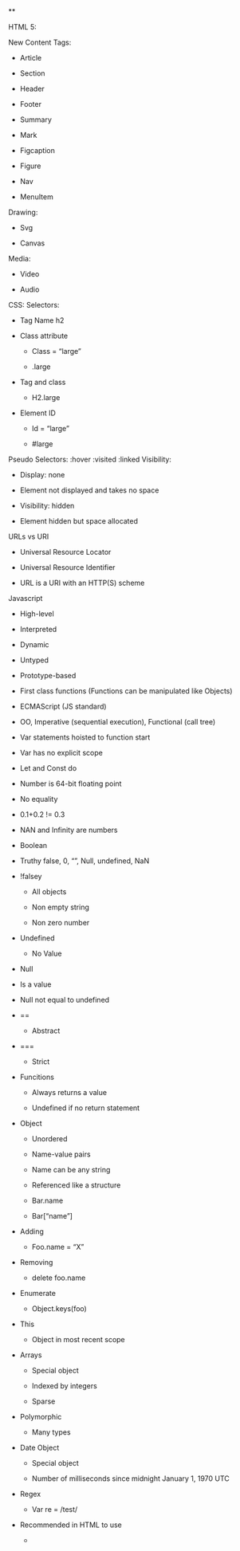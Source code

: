 **

HTML 5:

New Content Tags:

-   Article
    
-   Section
    
-   Header
    
-   Footer
    
-   Summary
    
-   Mark
    
-   Figcaption
    
-   Figure
    
-   Nav
    
-   MenuItem

Drawing:

-   Svg
    
-   Canvas

Media:

-   Video
    
-   Audio
    

CSS:
Selectors:
-   Tag Name h2
    
-   Class attribute
    
	-   Class = “large”
    
	-   .large
    
-   Tag and class
    
	-   H2.large
    
-   Element ID
    
	-   Id = “large”
    
	-   \#large
    
Pseudo Selectors:
:hover
:visited
:linked
Visibility:

-   Display: none
    
-   Element not displayed and takes no space
    
-   Visibility: hidden
    
-   Element hidden but space allocated

URLs vs URI

-   Universal Resource Locator
    
-   Universal Resource Identifier
    
-   URL is a URI with an HTTP(S) scheme

Javascript

-   High-level
    
-   Interpreted
    
-   Dynamic
    
-   Untyped
    
-   Prototype-based
    
-   First class functions (Functions can be manipulated like Objects)
    
-   ECMAScript (JS standard)
    
-   OO, Imperative (sequential execution), Functional (call tree)
    
-   Var statements hoisted to function start
    
-   Var has no explicit scope
    
-   Let and Const do
    
-   Number is 64-bit floating point
    
-   No equality
    
-   0.1+0.2 != 0.3
    
-   NAN and Infinity are numbers
    
-   Boolean
    
-   Truthy false, 0, “”, Null, undefined, NaN
    
-   !falsey
    
	-   All objects
    
	-   Non empty string
    
	-   Non zero number
    
-   Undefined
    
	-   No Value
    
-   Null
    
-   Is a value
    
-   Null not equal to undefined
    
-   ==
    
	-   Abstract
    
-   === 
    
	-   Strict
    
-   Funcitions
    
	-   Always returns a value
    
	-   Undefined if no return statement
    
-   Object
    
	-   Unordered
    
	-   Name-value pairs
    
	-   Name can be any string
    
	-   Referenced like a structure
    
	-   Bar.name
    
	-   Bar\[“name”]
    
-   Adding
    
	-   Foo.name = “X”
    
-   Removing
    
	-   delete foo.name
    
-   Enumerate
    
	-   Object.keys(foo)
    
-   This
    
	-   Object in most recent scope
    
-   Arrays
    
	-   Special object
    
	-   Indexed by integers
    
	-   Sparse
    
-   Polymorphic
    
	-   Many types
    
-   Date Object
    
	-   Special object
	 
	-   Number of milliseconds since midnight January 1, 1970 UTC
    
-   Regex
    
	-   Var re = /test/
    
-   Recommended in HTML to use
    
	-   <Script \src= …>

Functions.   

-   Like objects
    
-   Classes
    
-   Have methods and properties
    
- Objects can inherit properties
    
-   Will search up prototype chain
    
-   Can use Imperative, Functional and Arrow Function
    
-   Of
    
	-   Iterates over values
    
-   In
    
	-   Iterates over keys

Document Object Model:

-   HTML document is a JS Object
    
-   Entire HTML document can be modified used JS
    
-   ANYTHING can be modified
    
-   Class, style etc
    
-   Talks to JS via events
    
	-   Mouse, Keyboard, Focus
    
	-   Element changed moved etc
    
### Web App History
 - Intial Static HTML files
 - CGI
	 - COmmon Gateway Interface
	 - URL map to code that generates HTML
	 - Stateless Server
	 - Perl1
- 1st Generation
	- PHP/ASP
	- Embedded in Web server
	- Templates to mix code and HTML
	- Web-specific language extensions
- 2nd Generation
	- Ruby on Rails
	- Django
	- Page Generation in WebServer
	- Model View Controller (Heavily User)
- 3rd Generation
	- AngularJS
	- JS Framework running in browser
	- No server side page generation
	- Framework independent of server side capabilities
		- Able to run in any server
	- Templating
	- Seperation of Style and Content
	- Model View Controller
		- Model takes care of application data
			- JS Objects
		- View
			- Defines look of page
			- HTML
			- CSS
		- Controller
			- Manipulates Model
			- JS Code
	- Templating
		- Replacing html with variables
			- Welcome back {object.nam}
	- Controllers
		- Connects models and views
		- Organize and display tempaltes
		- Handle user interactions
- 4th Generation
	- React, Vue, Angular 2
	- Browser side JS
	- MVC
	- Templating
	- JS Components rather than HTML
	- Servers-side DOM

# React

## Syntax
 - JSX
	 - Javascript XML
	 - Syntax extension to JS
	 - Allows the use of html tags in code
 - Create Element Calls
	 - Type
	 - Props
	 - Children
 - 
